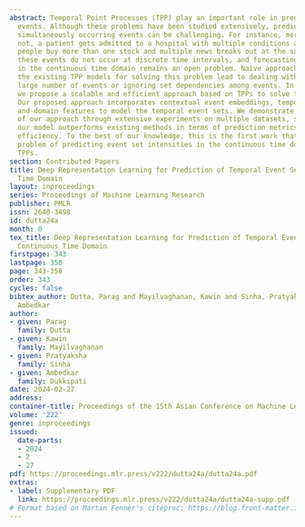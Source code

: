 ```yaml
---
abstract: Temporal Point Processes (TPP) play an important role in predicting or forecasting
  events. Although these problems have been studied extensively, predicting multiple
  simultaneously occurring events can be challenging. For instance, more often than
  not, a patient gets admitted to a hospital with multiple conditions at a time. Similarly
  people buy more than one stock and multiple news breaks out at the same time. Moreover,
  these events do not occur at discrete time intervals, and forecasting event sets
  in the continuous time domain remains an open problem. Naïve approaches for extending
  the existing TPP models for solving this problem lead to dealing with an exponentially
  large number of events or ignoring set dependencies among events. In this work,
  we propose a scalable and efficient approach based on TPPs to solve this problem.
  Our proposed approach incorporates contextual event embeddings, temporal information,
  and domain features to model the temporal event sets. We demonstrate the effectiveness
  of our approach through extensive experiments on multiple datasets, showing that
  our model outperforms existing methods in terms of prediction metrics and computational
  efficiency. To the best of our knowledge, this is the first work that solves the
  problem of predicting event set intensities in the continuous time domain by using
  TPPs.
section: Contributed Papers
title: Deep Representation Learning for Prediction of Temporal Event Sets in the Continuous
  Time Domain
layout: inproceedings
series: Proceedings of Machine Learning Research
publisher: PMLR
issn: 2640-3498
id: dutta24a
month: 0
tex_title: Deep Representation Learning for Prediction of Temporal Event Sets in the
  Continuous Time Domain
firstpage: 343
lastpage: 358
page: 343-358
order: 343
cycles: false
bibtex_author: Dutta, Parag and Mayilvaghanan, Kawin and Sinha, Pratyaksha and Dukkipati,
  Ambedkar
author:
- given: Parag
  family: Dutta
- given: Kawin
  family: Mayilvaghanan
- given: Pratyaksha
  family: Sinha
- given: Ambedkar
  family: Dukkipati
date: 2024-02-27
address:
container-title: Proceedings of the 15th Asian Conference on Machine Learning
volume: '222'
genre: inproceedings
issued:
  date-parts:
  - 2024
  - 2
  - 27
pdf: https://proceedings.mlr.press/v222/dutta24a/dutta24a.pdf
extras:
- label: Supplementary PDF
  link: https://proceedings.mlr.press/v222/dutta24a/dutta24a-supp.pdf
# Format based on Martin Fenner's citeproc: https://blog.front-matter.io/posts/citeproc-yaml-for-bibliographies/
---
```

